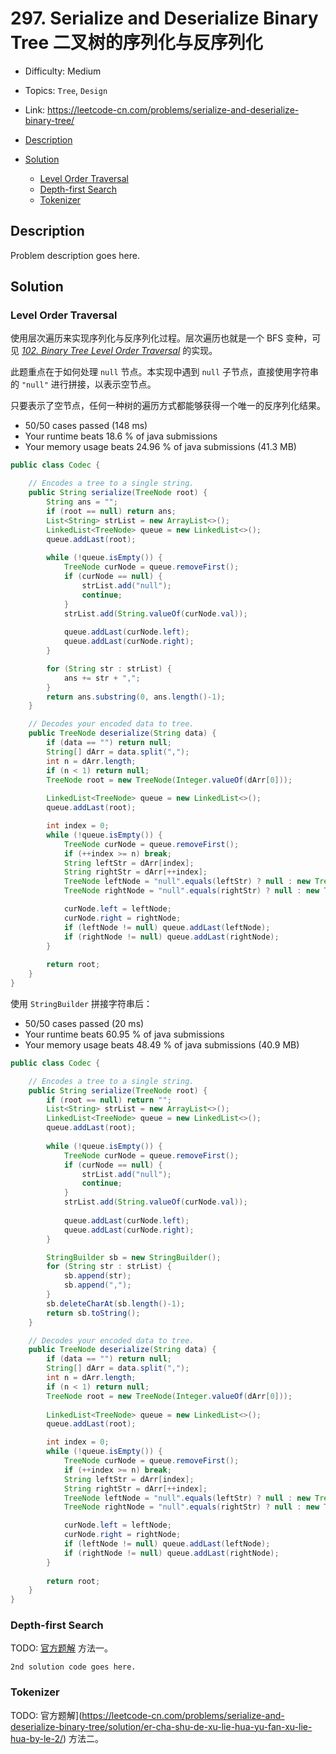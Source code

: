 <!-- omit in toc -->
# 297. Serialize and Deserialize Binary Tree 二叉树的序列化与反序列化

- Difficulty: Medium
- Topics: `Tree`, `Design`
- Link: https://leetcode-cn.com/problems/serialize-and-deserialize-binary-tree/

- [Description](#description)
- [Solution](#solution)
  - [Level Order Traversal](#level-order-traversal)
  - [Depth-first Search](#depth-first-search)
  - [Tokenizer](#tokenizer)

## Description

Problem description goes here.

## Solution

### Level Order Traversal

使用层次遍历来实现序列化与反序列化过程。层次遍历也就是一个 BFS 变种，可见 *[102. Binary Tree Level Order Traversal](102.%20Binary%20Tree%20Level%20Order%20Traversal%20二叉树的层序遍历.md)* 的实现。

此题重点在于如何处理 `null` 节点。本实现中遇到 `null` 子节点，直接使用字符串的 `"null"` 进行拼接，以表示空节点。

只要表示了空节点，任何一种树的遍历方式都能够获得一个唯一的反序列化结果。

- 50/50 cases passed (148 ms)
- Your runtime beats 18.6 % of java submissions
- Your memory usage beats 24.96 % of java submissions (41.3 MB)

```java
public class Codec {

    // Encodes a tree to a single string.
    public String serialize(TreeNode root) {
        String ans = "";
        if (root == null) return ans;
        List<String> strList = new ArrayList<>();
        LinkedList<TreeNode> queue = new LinkedList<>();
        queue.addLast(root);
        
        while (!queue.isEmpty()) {
            TreeNode curNode = queue.removeFirst();
            if (curNode == null) {
                strList.add("null");
                continue;
            }
            strList.add(String.valueOf(curNode.val));
            
            queue.addLast(curNode.left);
            queue.addLast(curNode.right);
        }

        for (String str : strList) {
            ans += str + ",";
        }
        return ans.substring(0, ans.length()-1);
    }

    // Decodes your encoded data to tree.
    public TreeNode deserialize(String data) {
        if (data == "") return null;
        String[] dArr = data.split(",");
        int n = dArr.length;
        if (n < 1) return null;
        TreeNode root = new TreeNode(Integer.valueOf(dArr[0]));
        
        LinkedList<TreeNode> queue = new LinkedList<>();
        queue.addLast(root);

        int index = 0;
        while (!queue.isEmpty()) {
            TreeNode curNode = queue.removeFirst();
            if (++index >= n) break;
            String leftStr = dArr[index];
            String rightStr = dArr[++index];
            TreeNode leftNode = "null".equals(leftStr) ? null : new TreeNode(Integer.valueOf(leftStr));
            TreeNode rightNode = "null".equals(rightStr) ? null : new TreeNode(Integer.valueOf(rightStr));

            curNode.left = leftNode;
            curNode.right = rightNode;
            if (leftNode != null) queue.addLast(leftNode);
            if (rightNode != null) queue.addLast(rightNode);
        }
        
        return root;
    }
}
```

使用 `StringBuilder` 拼接字符串后：

- 50/50 cases passed (20 ms)
- Your runtime beats 60.95 % of java submissions
- Your memory usage beats 48.49 % of java submissions (40.9 MB)

```java
public class Codec {

    // Encodes a tree to a single string.
    public String serialize(TreeNode root) {
        if (root == null) return "";
        List<String> strList = new ArrayList<>();
        LinkedList<TreeNode> queue = new LinkedList<>();
        queue.addLast(root);
        
        while (!queue.isEmpty()) {
            TreeNode curNode = queue.removeFirst();
            if (curNode == null) {
                strList.add("null");
                continue;
            }
            strList.add(String.valueOf(curNode.val));
            
            queue.addLast(curNode.left);
            queue.addLast(curNode.right);
        }

        StringBuilder sb = new StringBuilder();
        for (String str : strList) {
            sb.append(str);
            sb.append(",");
        }
        sb.deleteCharAt(sb.length()-1);
        return sb.toString();
    }

    // Decodes your encoded data to tree.
    public TreeNode deserialize(String data) {
        if (data == "") return null;
        String[] dArr = data.split(",");
        int n = dArr.length;
        if (n < 1) return null;
        TreeNode root = new TreeNode(Integer.valueOf(dArr[0]));
        
        LinkedList<TreeNode> queue = new LinkedList<>();
        queue.addLast(root);

        int index = 0;
        while (!queue.isEmpty()) {
            TreeNode curNode = queue.removeFirst();
            if (++index >= n) break;
            String leftStr = dArr[index];
            String rightStr = dArr[++index];
            TreeNode leftNode = "null".equals(leftStr) ? null : new TreeNode(Integer.valueOf(leftStr));
            TreeNode rightNode = "null".equals(rightStr) ? null : new TreeNode(Integer.valueOf(rightStr));

            curNode.left = leftNode;
            curNode.right = rightNode;
            if (leftNode != null) queue.addLast(leftNode);
            if (rightNode != null) queue.addLast(rightNode);
        }
        
        return root;
    }
}
```

### Depth-first Search

TODO: [官方题解](https://leetcode-cn.com/problems/serialize-and-deserialize-binary-tree/solution/er-cha-shu-de-xu-lie-hua-yu-fan-xu-lie-hua-by-le-2/) 方法一。

```lang
2nd solution code goes here.
```

### Tokenizer

TODO: 官方题解](https://leetcode-cn.com/problems/serialize-and-deserialize-binary-tree/solution/er-cha-shu-de-xu-lie-hua-yu-fan-xu-lie-hua-by-le-2/) 方法二。
